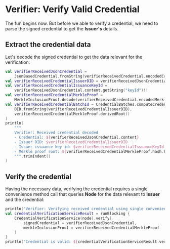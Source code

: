 # Verifier: Verify Valid Credential

The fun begins now. But before we able to verify a credential, we need to parse the signed credential to get the **Issuer's** details.

## Extract the credential data

Let's decode the signed credential to get the data relevant for the verification:

```kotlin
val verifierReceivedJsonCredential =
    JsonBasedCredential.fromString(verifierReceivedCredential.encodedCredential)
val verifierReceivedCredentialIssuerDID = verifierReceivedJsonCredential.content.getString("id")!!
val verifierReceivedCredentialIssuanceKeyId =
    verifierReceivedJsonCredential.content.getString("keyId")!!
val verifierReceivedCredentialMerkleProof =
    MerkleInclusionProof.decode(verifierReceivedCredential.encodedMerkleProof)
val verifierReceivedCredentialBatchId = CredentialBatches.computeCredentialBatchId(
    DID.fromString(verifierReceivedCredentialIssuerDID),
    verifierReceivedCredentialMerkleProof.derivedRoot()
)
println(
    """
    Verifier: Received credential decoded
    - Credential: ${verifierReceivedJsonCredential.content}
    - Issuer DID: $verifierReceivedCredentialIssuerDID
    - Issuer issuance key id: $verifierReceivedCredentialIssuanceKeyId
    - Merkle proof root: ${verifierReceivedCredentialMerkleProof.hash.hexValue()}
    """.trimIndent()
)
```

## Verify the credential

Having the necessary data, verifying the credential requires a single convenience method call that queries **Node** for the data relevant to **Issuer** and the credential:

```kotlin
println("Verifier: Verifying received credential using single convenience method")
val credentialVerificationServiceResult = runBlocking {
    CredentialVerificationService(node).verify(
        signedCredential = verifierReceivedJsonCredential,
        merkleInclusionProof = verifierReceivedCredentialMerkleProof
    )
}
println("Credential is valid: ${credentialVerificationServiceResult.verificationErrors.isEmpty()}")
```
